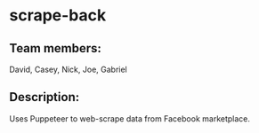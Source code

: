# scrape-back
## Team members:
David, Casey, Nick, Joe, Gabriel

## Description:
Uses Puppeteer to web-scrape data from Facebook marketplace.
